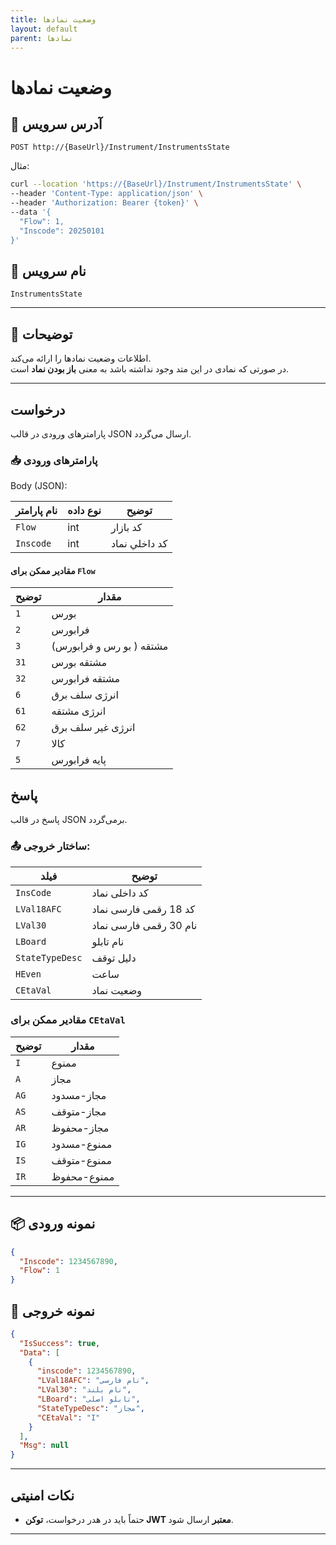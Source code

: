 ```yaml
---
title: وضعیت نمادها
layout: default
parent: نمادها
---
```


# وضعیت نمادها

## 📌 آدرس سرویس

```http
POST http://{BaseUrl}/Instrument/InstrumentsState
```

مثال:

```bash
curl --location 'https://{BaseUrl}/Instrument/InstrumentsState' \
--header 'Content-Type: application/json' \
--header 'Authorization: Bearer {token}' \
--data '{
  "Flow": 1,
  "Inscode": 20250101
}'
```

## 🧾 نام سرویس

`InstrumentsState`

---

## 🎯 توضیحات

اطلاعات وضعیت نمادها را ارائه می‌کند.  
در صورتی که نمادی در این متد وجود نداشته باشد به معنی **باز بودن نماد** است.

---

## درخواست

پارامترهای ورودی در قالب JSON ارسال می‌گردد.

### 📥 پارامترهای ورودی

Body (JSON):

| نام پارامتر | نوع داده | توضیح |
| ------- | --- | ------------|
| `Flow` | int | کد بازار |
| `Inscode` | int | کد داخلي نماد |

#### مقادیر ممکن برای `Flow`

| توضیح | مقدار |
|-------|-------|
| `1`  | بورس |
| `2`  | فرابورس |
| `3` |  مشتقه ( بو رس و فرابورس) |
| `31` |  مشتقه بورس |
| `32` |  مشتقه فرابورس |
| `6` |  انرژی سلف برق |
| `61` |  انرژی مشتقه |
| `62` |  انرژی غیر سلف برق |
| `7` | کالا |
| `5` | پایه فرابورس |

## پاسخ

پاسخ در قالب JSON برمی‌گردد.

### 📤 ساختار خروجی:

| فیلد | توضیح |
|------|-------|
| `InsCode` | کد داخلی نماد |
| `LVal18AFC` | کد 18 رقمی فارسی نماد |
| `LVal30` | نام 30 رقمی فارسی نماد |
| `LBoard` | نام تابلو |
| `StateTypeDesc` | دلیل توقف |
| `HEven` | ساعت |
| `CEtaVal` | وضعیت نماد |

### مقادیر ممکن برای `CEtaVal`

| توضیح | مقدار |
|-------|-------|
| `I`  | ممنوع |
| `A`  | مجاز |
| `AG` | مجاز-مسدود |
| `AS` | مجاز-متوقف |
| `AR` | مجاز-محفوظ |
| `IG` | ممنوع-مسدود |
| `IS` | ممنوع-متوقف |
| `IR` | ممنوع-محفوظ |

---

## 📦 نمونه ورودی 

```json
{
  "Inscode": 1234567890,
  "Flow": 1
}
```

## 📄 نمونه خروجی

```json
{
  "IsSuccess": true,
  "Data": [
    {
      "inscode": 1234567890,
      "LVal18AFC": "نام فارسی",
      "LVal30": "نام بلند",
      "LBoard": "تابلو اصلی",
      "StateTypeDesc": "مجاز",
      "CEtaVal": "I"
    }
  ],
  "Msg": null
}
```

---

## نکات امنیتی

- حتماً باید در هدر درخواست، **توکن JWT معتبر** ارسال شود.

---